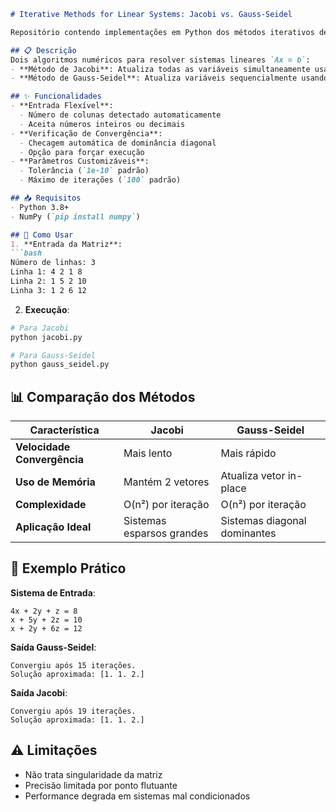 ```markdown
# Iterative Methods for Linear Systems: Jacobi vs. Gauss-Seidel

Repositório contendo implementações em Python dos métodos iterativos de Jacobi e Gauss-Seidel para resolução de sistemas lineares.

## 📋 Descrição
Dois algoritmos numéricos para resolver sistemas lineares `Ax = b`:
- **Método de Jacobi**: Atualiza todas as variáveis simultaneamente usando valores da iteração anterior.
- **Método de Gauss-Seidel**: Atualiza variáveis sequencialmente usando valores já calculados na mesma iteração.

## ✨ Funcionalidades
- **Entrada Flexível**: 
  - Número de colunas detectado automaticamente
  - Aceita números inteiros ou decimais
- **Verificação de Convergência**:
  - Checagem automática de dominância diagonal
  - Opção para forçar execução
- **Parâmetros Customizáveis**:
  - Tolerância (`1e-10` padrão)
  - Máximo de iterações (`100` padrão)

## 📥 Requisitos
- Python 3.8+
- NumPy (`pip install numpy`)

## 🚀 Como Usar
1. **Entrada da Matriz**:
```bash
Número de linhas: 3
Linha 1: 4 2 1 8
Linha 2: 1 5 2 10
Linha 3: 1 2 6 12
```

2. **Execução**:
```bash
# Para Jacobi
python jacobi.py

# Para Gauss-Seidel
python gauss_seidel.py
```

## 📊 Comparação dos Métodos

| Característica              | Jacobi                     | Gauss-Seidel                |
|-----------------------------|----------------------------|-----------------------------|
| **Velocidade Convergência** | Mais lento                 | Mais rápido                 |
| **Uso de Memória**          | Mantém 2 vetores           | Atualiza vetor in-place     |
| **Complexidade**            | O(n²) por iteração         | O(n²) por iteração          |
| **Aplicação Ideal**         | Sistemas esparsos grandes  | Sistemas diagonal dominantes|

## 🧪 Exemplo Prático
**Sistema de Entrada**:
```
4x + 2y + z = 8
x + 5y + 2z = 10
x + 2y + 6z = 12
```

**Saída Gauss-Seidel**:
```
Convergiu após 15 iterações.
Solução aproximada: [1. 1. 2.]
```

**Saída Jacobi**:
```
Convergiu após 19 iterações.
Solução aproximada: [1. 1. 2.]
```

## ⚠️ Limitações
- Não trata singularidade da matriz
- Precisão limitada por ponto flutuante
- Performance degrada em sistemas mal condicionados

